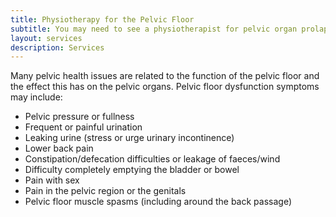 ```yaml
---
title: Physiotherapy for the Pelvic Floor
subtitle: You may need to see a physiotherapist for pelvic organ prolapse management, incontinence, sexual pain, pelvic surgery preparation or rehabilitation, a pelvic floor check up prior to returning to exercise, for advice managing menopause and bone health, or for coccyx (tailbone) pain.
layout: services
description: Services
---
```


Many pelvic health issues are related to the function of the pelvic floor and the effect this has on the pelvic organs. Pelvic floor dysfunction symptoms may include:

- Pelvic pressure or fullness
- Frequent or painful urination
- Leaking urine (stress or urge urinary incontinence)
- Lower back pain
- Constipation/defecation difficulties or leakage of faeces/wind
- Difficulty completely emptying the bladder or bowel
- Pain with sex
- Pain in the pelvic region or the genitals
- Pelvic floor muscle spasms (including around the back passage)
